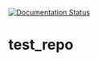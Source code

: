 
[![Documentation Status](https://readthedocs.org/projects/test-repo1/badge/?version=latest)](http://test-repo1.readthedocs.io/en/latest/?badge=latest)

# test_repo
